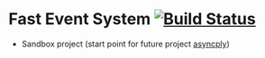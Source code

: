 # Fast Event System [![Build Status](https://img.shields.io/shippable/55f433501895ca447414d612/master.svg)](https://app.shippable.com/projects/55f433501895ca447414d612)

- Sandbox project (start point for future project [asyncply](https://github.com/makiolo/async-ply))

